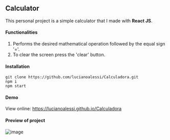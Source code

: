 ## Calculator

This personal project is a simple calculator that I made with **React JS**.

#### Functionalities

1. Performs the desired mathematical operation followed by the equal sign '='.
2. To clear the screen press the 'clear' button.

#### Installation

	git clone https://github.com/lucianoalessi/Calculadora.git
	npm i
	npm start

#### Demo

View online:  https://lucianoalessi.github.io/Calculadora

#### Preview of project
![image](https://github.com/lucianoalessi/Calculadora/assets/115379121/28dc362a-1f2a-44ad-b837-a80f65074b7b)





